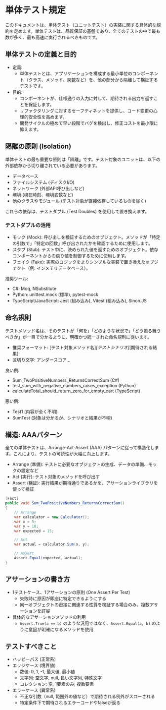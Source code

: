 # 単体テスト規定

このドキュメントは、単体テスト（ユニットテスト）の実装に関する具体的な規約を定めます。単体テストは、品質保証の基盤であり、全てのテストの中で最も数が多く、最も高速に実行されるべきものです。

## 単体テストの定義と目的

- 定義:
    - 単体テストとは、アプリケーションを構成する最小単位のコンポーネント（クラス、メソッド、関数など）を、他の部分から隔離して検証するテストです。
- 目的:
    - コンポーネントが、仕様通りの入力に対して、期待される出力を返すことを保証します。
    - リファクタリングに対するセーフティネットを提供し、コード変更の心理的安全性を高めます。
    - 開発サイクルの極めて早い段階でバグを検出し、修正コストを最小限に抑えます。

## 隔離の原則 (Isolation)

単体テストの最も重要な原則は「隔離」です。テスト対象のユニットは、以下の外部依存から切り離されている必要があります。

- データベース
- ファイルシステム (ディスクI/O)
- ネットワーク (外部API呼び出しなど)
- 環境 (現在時刻、環境変数など)
- 他のクラスやモジュール (テスト対象が直接依存しているものを除く)

これらの依存は、テストダブル (Test Doubles) を使用して置き換えます。

### テストダブルの活用

- モック (Mock): 呼び出しを検証するためのオブジェクト。メソッドが「特定の引数で」「特定の回数」呼び出されたかを確認するために使用します。
- スタブ (Stub): テスト中に、決められた値を返すためのオブジェクト。依存コンポーネントからの戻り値を制御するために使用します。
- フェイク (Fake): 実際のロジックをよりシンプルな実装で置き換えたオブジェクト（例: インメモリデータベース）。

推奨ツール:

- C#: Moq, NSubstitute
- Python: unittest.mock (標準), pytest-mock
- TypeScript/JavaScript: Jest (組み込み), Vitest (組み込み), Sinon.JS

## 命名規則

テストメソッド名は、そのテストが「何を」「どのような状況で」「どう振る舞うべきか」が一目で分かるように、明確かつ統一された命名規則に従います。

- 推奨フォーマット: [テスト対象メソッド名]_[テストシナリオ]_[期待される結果]
- 区切り文字: アンダースコア \_

良い例:

- Sum_TwoPositiveNumbers_ReturnsCorrectSum (C#)
- test_sum_with_negative_numbers_raises_exception (Python)
- calculateTotal_should_return_zero_for_empty_cart (TypeScript)

悪い例:

- Test1 (内容が全く不明)
- SumTest (対象は分かるが、シナリオと結果が不明)

## 構造: AAAパターン

全ての単体テストは、Arrange-Act-Assert (AAA) パターンに従って構造化します。これにより、テストの可読性が大幅に向上します。

- Arrange (準備): テストに必要なオブジェクトの生成、データの準備、モックの設定など
- Act (実行): テスト対象のメソッドを呼び出す
- Assert (検証): 実行結果が期待通りであるかを、アサーションライブラリを使って検証

```csharp
[Fact]
public void Sum_TwoPositiveNumbers_ReturnsCorrectSum()
{
    // Arrange
    var calculator = new Calculator();
    var x = 5;
    var y = 10;
    var expected = 15;

    // Act
    var actual = calculator.Sum(x, y);

    // Assert
    Assert.Equal(expected, actual);
}
```

## アサーションの書き方

- 1テストケース、1アサーションの原則 (One Assert Per Test)
    - 失敗時に原因が即座に特定できるようにする
    - 同一オブジェクトの密接に関連する性質を検証する場合のみ、複数アサーションを許容
- 具体的なアサーションメソッドの利用
    - `Assert.True(a == b)` のような汎用ではなく、`Assert.Equal(a, b)` のように意図が明確になるメソッドを使用

## テストすべきこと

- ハッピーパス (正常系)
- エッジケース (境界値)
    - 数値: 0, 1, -1, 最大値, 最小値
    - 文字列: 空文字, null, 長い文字列, 特殊文字
    - コレクション: 空, 1要素のみ, 複数要素
- エラーケース (異常系)
    - 不正な引数（null, 範囲外の値など）で期待される例外がスローされる
    - 特定条件下で期待されるエラーコードやfalseが返る

